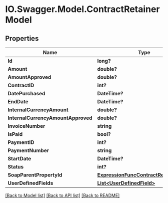 # IO.Swagger.Model.ContractRetainerModel
## Properties

Name | Type | Description | Notes
------------ | ------------- | ------------- | -------------
**Id** | **long?** |  | [optional] 
**Amount** | **double?** |  | [optional] 
**AmountApproved** | **double?** |  | [optional] 
**ContractID** | **int?** |  | [optional] 
**DatePurchased** | **DateTime?** |  | [optional] 
**EndDate** | **DateTime?** |  | [optional] 
**InternalCurrencyAmount** | **double?** |  | [optional] 
**InternalCurrencyAmountApproved** | **double?** |  | [optional] 
**InvoiceNumber** | **string** |  | [optional] 
**IsPaid** | **bool?** |  | [optional] 
**PaymentID** | **int?** |  | [optional] 
**PaymentNumber** | **string** |  | [optional] 
**StartDate** | **DateTime?** |  | [optional] 
**Status** | **int?** |  | [optional] 
**SoapParentPropertyId** | [**ExpressionFuncContractRetainerInt64**](ExpressionFuncContractRetainerInt64.md) |  | [optional] 
**UserDefinedFields** | [**List&lt;UserDefinedField&gt;**](UserDefinedField.md) |  | [optional] 

[[Back to Model list]](../README.md#documentation-for-models) [[Back to API list]](../README.md#documentation-for-api-endpoints) [[Back to README]](../README.md)


